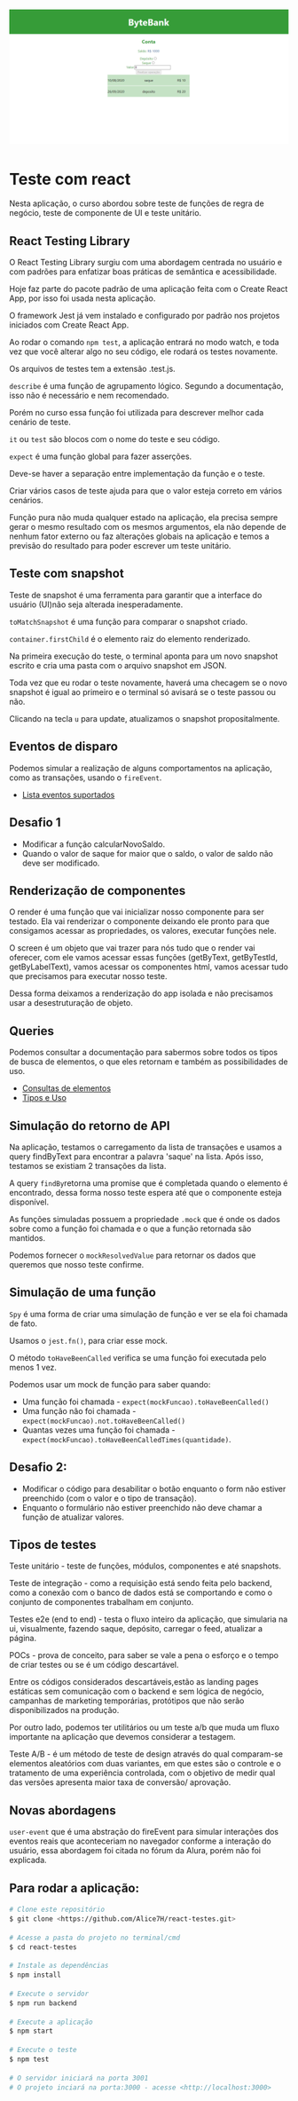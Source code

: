 <h1 align="center">
  <img alt="ByteBank" title="#ByteBank" src="./src/images/banner.png" />
</h1>

# Teste com react

Nesta aplicação, o curso abordou sobre teste de funções de regra de negócio, teste de componente de UI e teste unitário.

## React Testing Library

O React Testing Library surgiu com uma abordagem centrada no usuário e com padrões para enfatizar boas práticas de semântica e acessibilidade.

Hoje faz parte do pacote padrão de uma aplicação feita com o Create React App, por isso foi usada nesta aplicação.

O framework Jest já vem instalado e configurado por padrão nos projetos iniciados com Create React App.

Ao rodar o comando `npm test`, a aplicação entrará no modo watch, e toda vez que você alterar algo no seu código, ele rodará os testes novamente.

Os arquivos de testes tem a extensão .test.js.

`describe` é uma função de agrupamento lógico. Segundo a documentação, isso não é necessário e nem recomendado.

Porém no curso essa função foi utilizada para descrever melhor cada cenário de teste.

`it` ou `test` são blocos com o nome do teste e seu código.

`expect` é uma função global para fazer asserções.

Deve-se haver a separação entre implementação da função e o teste.

Criar vários casos de teste ajuda para que o valor esteja correto em vários cenários.

Função pura não muda qualquer estado na aplicação, ela precisa sempre gerar o mesmo resultado com os mesmos argumentos, ela não depende de nenhum fator externo ou faz alterações globais na aplicação e temos a previsão do resultado para poder escrever um teste unitário.

## Teste com snapshot

Teste de snapshot é uma ferramenta para garantir que a interface do usuário (UI)não seja alterada inesperadamente.

`toMatchSnapshot` é uma função para comparar o snapshot criado.

`container.firstChild` é o elemento raiz do elemento renderizado.

Na primeira execução do teste, o terminal aponta para um novo snapshot escrito e cria uma pasta com o arquivo snapshot em JSON.

Toda vez que eu rodar o teste novamente, haverá uma checagem se o novo snapshot é igual ao primeiro e o terminal só avisará se o teste passou ou não.

Clicando na tecla `u` para update, atualizamos o snapshot propositalmente.

## Eventos de disparo

Podemos simular a realização de alguns comportamentos na aplicação, como as transações, usando o `fireEvent`.

- [Lista eventos suportados](https://github.com/testing-library/dom-testing-library/blob/main/src/event-map.js)

## Desafio 1

- Modificar a função calcularNovoSaldo.
- Quando o valor de saque for maior que o saldo, o valor de saldo não deve ser modificado.

## Renderização de componentes

O render é uma função que vai inicializar nosso componente para ser testado. Ela vai renderizar o componente deixando ele pronto para que consigamos acessar as propriedades, os valores, executar funções nele.

O screen é um objeto que vai trazer para nós tudo que o render vai oferecer, com ele vamos acessar essas funções (getByText, getByTestId, getByLabelText), vamos acessar os componentes html, vamos acessar tudo que precisamos para executar nosso teste.

Dessa forma deixamos a renderização do app isolada e não precisamos usar a desestruturação de objeto.

## Queries

Podemos consultar a documentação para sabermos sobre todos os tipos de busca de elementos, o que eles retornam e também as possibilidades de uso.

- [Consultas de elementos](https://testing-library.com/docs/dom-testing-library/cheatsheet)
- [Tipos e Uso](https://testing-library.com/docs/queries/about/#queries)

## Simulação do retorno de API

Na aplicação, testamos o carregamento da lista de transações e usamos a query findByText para encontrar a palavra 'saque' na lista. Após isso, testamos se existiam 2 transações da lista.

A query `findBy`retorna uma promise que é completada quando o elemento é encontrado, dessa forma nosso teste espera até que o componente esteja disponível.

As funções simuladas possuem a propriedade `.mock` que é onde os dados sobre como a função foi chamada e o que a função retornada são mantidos.

Podemos fornecer o `mockResolvedValue` para retornar os dados que queremos que nosso teste confirme.

## Simulação de uma função

`Spy` é uma forma de criar uma simulação de função e ver se ela foi chamada de fato.

Usamos o `jest.fn()`, para criar esse mock.

O método `toHaveBeenCalled` verifica se uma função foi executada pelo menos 1 vez.

Podemos usar um mock de função para saber quando:

- Uma função foi chamada - `expect(mockFuncao).toHaveBeenCalled()`
- Uma função não foi chamada - `expect(mockFuncao).not.toHaveBeenCalled()`
- Quantas vezes uma função foi chamada - `expect(mockFuncao).toHaveBeenCalledTimes(quantidade)`.

## Desafio 2:

- Modificar o código para desabilitar o botão enquanto o form não estiver preenchido (com o valor e o tipo de transação).
- Enquanto o formulário não estiver preenchido não deve chamar a função de atualizar valores.

## Tipos de testes

Teste unitário - teste de funções, módulos, componentes e até snapshots.

Teste de integração - como a requisição está sendo feita pelo backend,
como a conexão com o banco de dados está se comportando e como o conjunto de componentes trabalham em conjunto.

Testes e2e (end to end) - testa o fluxo inteiro da aplicação, que simularia na ui, visualmente, fazendo saque, depósito, carregar o feed, atualizar a página.

POCs - prova de conceito, para saber se vale a pena o esforço e o tempo de criar testes ou se é um código descartável.

Entre os códigos considerados descartáveis,estão as landing pages estáticas sem comunicação com o backend e sem lógica de negócio,
campanhas de marketing temporárias, protótipos que não serão disponibilizados na produção.

Por outro lado, podemos ter utilitários ou um teste a/b que muda um fluxo importante na aplicação que devemos considerar a testagem.

Teste A/B - é um método de teste de design através do qual comparam-se elementos aleatórios com duas variantes, em que estes são o controle e o tratamento de uma experiência controlada, com o objetivo de medir qual das versões apresenta maior taxa de conversão/ aprovação.

## Novas abordagens

`user-event` que é uma abstração do fireEvent para simular interações dos eventos reais que aconteceriam no navegador conforme a interação do usuário, essa abordagem foi citada no fórum da Alura, porém não foi explicada.

## Para rodar a aplicação:

```bash
# Clone este repositório
$ git clone <https://github.com/Alice7H/react-testes.git>

# Acesse a pasta do projeto no terminal/cmd
$ cd react-testes

# Instale as dependências
$ npm install

# Execute o servidor
$ npm run backend

# Execute a aplicação
$ npm start

# Execute o teste
$ npm test

# O servidor iniciará na porta 3001
# O projeto inciará na porta:3000 - acesse <http://localhost:3000>
```
